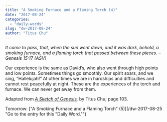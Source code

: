 ```yaml
---
title: "A Smoking Furnace and a Flaming Torch (4)"
date: "2017-08-24"
categories: 
  - "daily-words"
slug: "dw-2017-08-24"
author: "Titus Chu"
---
```


_It came to pass, that, when the sun went down, and it was dark, behold, a smoking furnace, and a flaming torch that passed between these pieces. – Genesis 15:17 (ASV)_

Our experience is the same as David’s, who also went through high points and low points. Sometimes things go smoothly. Our spirit soars, and we sing, “Hallelujah!” At other times we are in hardships and difficulties and cannot rest peacefully at night. These are the experiences of the torch and furnace. We can never get away from them.

Adapted from _[A Sketch of Genesis](/book-gen-sketch "Go to the listing for this book."),_ by Titus Chu; page 103.

Tomorrow: ["A Smoking Furnace and a Flaming Torch" (5)](/dw-2017-08-25 "Go to the entry for this "Daily Word."")
